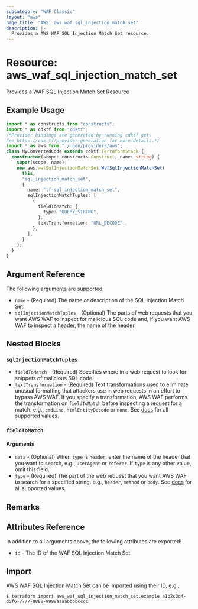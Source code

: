 ```yaml
---
subcategory: "WAF Classic"
layout: "aws"
page_title: "AWS: aws_waf_sql_injection_match_set"
description: |-
  Provides a AWS WAF SQL Injection Match Set resource.
---
```


# Resource: aws_waf_sql_injection_match_set

Provides a WAF SQL Injection Match Set Resource

## Example Usage

```typescript
import * as constructs from "constructs";
import * as cdktf from "cdktf";
/*Provider bindings are generated by running cdktf get.
See https://cdk.tf/provider-generation for more details.*/
import * as aws from "./.gen/providers/aws";
class MyConvertedCode extends cdktf.TerraformStack {
  constructor(scope: constructs.Construct, name: string) {
    super(scope, name);
    new aws.wafSqlInjectionMatchSet.WafSqlInjectionMatchSet(
      this,
      "sql_injection_match_set",
      {
        name: "tf-sql_injection_match_set",
        sqlInjectionMatchTuples: [
          {
            fieldToMatch: {
              type: "QUERY_STRING",
            },
            textTransformation: "URL_DECODE",
          },
        ],
      }
    );
  }
}

```

## Argument Reference

The following arguments are supported:

* `name` - (Required) The name or description of the SQL Injection Match Set.
* `sqlInjectionMatchTuples` - (Optional) The parts of web requests that you want AWS WAF to inspect for malicious SQL code and, if you want AWS WAF to inspect a header, the name of the header.

## Nested Blocks

### `sqlInjectionMatchTuples`

* `fieldToMatch` - (Required) Specifies where in a web request to look for snippets of malicious SQL code.
* `textTransformation` - (Required) Text transformations used to eliminate unusual formatting that attackers use in web requests in an effort to bypass AWS WAF.
  If you specify a transformation, AWS WAF performs the transformation on `fieldToMatch` before inspecting a request for a match.
  e.g., `cmdLine`, `htmlEntityDecode` or `none`.
  See [docs](http://docs.aws.amazon.com/waf/latest/APIReference/API_SqlInjectionMatchTuple.html#WAF-Type-SqlInjectionMatchTuple-TextTransformation)
  for all supported values.

### `fieldToMatch`

#### Arguments

* `data` - (Optional) When `type` is `header`, enter the name of the header that you want to search, e.g., `userAgent` or `referer`.
  If `type` is any other value, omit this field.
* `type` - (Required) The part of the web request that you want AWS WAF to search for a specified string.
  e.g., `header`, `method` or `body`.
  See [docs](http://docs.aws.amazon.com/waf/latest/APIReference/API_FieldToMatch.html)
  for all supported values.

## Remarks

## Attributes Reference

In addition to all arguments above, the following attributes are exported:

* `id` - The ID of the WAF SQL Injection Match Set.

## Import

AWS WAF SQL Injection Match Set can be imported using their ID, e.g.,

```
$ terraform import aws_waf_sql_injection_match_set.example a1b2c3d4-d5f6-7777-8888-9999aaaabbbbcccc
```

<!-- cache-key: cdktf-0.17.0-pre.15 input-d410dbfb40bb95d9e3bee74e1bd29257ba04d1041f173bbdcf1f79c203e02f4d -->